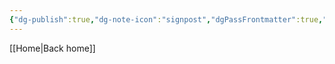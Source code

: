 ```yaml
---
{"dg-publish":true,"dg-note-icon":"signpost","dgPassFrontmatter":true,"noteIcon":"signpost","permalink":"/10-tags/tags/","created":"2025-10-13T20:17:15.438+01:00","updated":"2025-10-25T17:06:42.885+01:00"}
---
```


[[Home\|Back home]]